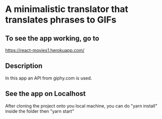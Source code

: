 # A minimalistic translator that translates phrases to GIFs

## To see the app working, go to

<https://react-movies1.herokuapp.com/>

## Description

In this app an API from giphy.com is used.

## See the app on Localhost

After cloning the project onto you local machine, you can do "yarn install" inside the folder then "yarn start"
